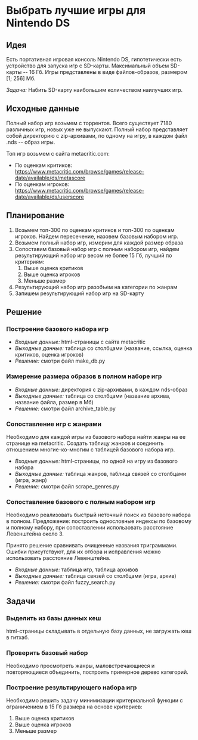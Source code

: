 # Выбрать лучшие игры для Nintendo DS

## Идея

Есть портативная игровая консоль Nintendo DS, гипотетически есть устройство для запуска игр с SD-карты. Максимальный объем SD-карты -- 16 Гб. Игры представлены в виде файлов-образов, размером [1; 256] Мб. 

*Задача:* Набить SD-карту наибольшим количеством наилучших игр.

## Исходные данные

Полный набор игр возьмем с торрентов. Всего существует 7180 различных игр, новых уже не выпускают. Полный набор представляет собой директорию с zip-архивами, по одному на игру, в каждом файл .nds -- образ игры.

Топ игр возьмем с сайта metacritic.com:
- По оценкам критиков: https://www.metacritic.com/browse/games/release-date/available/ds/metascore
- По оценкам игроков: https://www.metacritic.com/browse/games/release-date/available/ds/userscore

## Планирование

1. Возьмем топ-300 по оценкам критиков и топ-300 по оценкам игроков. Найдем пересечение, назовем базовым набором игр.
2. Возьмем полный набор игр, измерим для каждой размер образа
3. Сопоставим базовый набор игр с полным набором игр, найдем результирующий набор игр весом не более 15 Гб, лучший по критериям:
    1. Выше оценка критиков
    2. Выше оценка игроков
    3. Меньше размер
4. Результирующий набор игр разобъем на категории по жанрам
5. Запишем результирующий набор игр на SD-карту

## Решение

### Построение базового набора игр

- *Входные данные:* html-страницы с сайта metacritic
- *Выходные данные:* таблица со столбцами (название, ссылка, оценка критиков, оценка игроков)
- *Решение:* смотри файл make_db.py

### Измерение размера образов в полном наборе игр

- *Входные данные:* директория с zip-архивами, в каждом nds-образ
- *Выходные данные:* таблица со столбцами (название архива, название файла, размер в Мб)
- *Решение:* смотри файл archive_table.py

### Сопоставление игр с жанрами

Необходимо для каждой игры из базового набора найти жанры на ее странице на metacritic. Создать таблицу жанров и соединить отношением многие-ко-многим с таблицей базового набора игр.

- *Входные данные:* html-страницы, по одной на игру из базового набора
- *Выходные данные:* таблица жанров, таблица связей со столбцами (игра, жанр)
- *Решение:* смотри файл scrape_genres.py

### Сопоставление базового с полным набором игр

Необходимо реализовать быстрый неточный поиск из базового набора в полном. Предложение: построить однословные индексы по базовому и полному набору, при сопоставлении использовать расстояние Левенштейна около 3.

Принято решение сравнивать очищенные названия триграммами. Ошибки присутствуют, для их отбора и исправления можно использовать расстояние Левенштейна.

- *Входные данные:* таблица игр, таблица архивов
- *Выходные данные:* таблица связей со столбцами (игра, архив)
- *Решение:* смотри файл fuzzy_search.py

## Задачи

### Выделить из базы данных кеш

html-страницы складывать в отдельную базу данных, не загружать кеш в гитхаб.

### Проверить базовый набор

Необходимо просмотреть жанры, маловстречающиеся и повторяющиеся объединить, построить примерное дерево категорий.

### Построение результирующего набора игр

Необходимо решить задачу минимизации критериальной функции с ограничением в 15 Гб размера на основе критериев:
  1. Выше оценка критиков
  2. Выше оценка игроков
  3. Меньше размер
